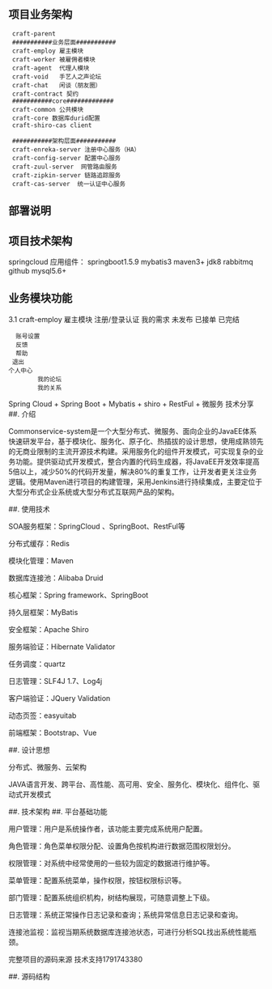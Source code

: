 ## 项目业务架构
     craft-parent
     ###########业务层面###########
	 craft-employ 雇主模块
	 craft-worker 被雇佣者模块
	 craft-agent  代理人模块
	 craft-void   手艺人之声论坛
	 craft-chat   闲谈（朋友圈）
	 craft-contract 契约
	 ###########core#############
	 craft-common 公共模块
	 craft-core 数据库durid配置
	 craft-shiro-cas client
	 
	 ###########架构层面###########
	 craft-enreka-server 注册中心服务（HA）
	 craft-config-server 配置中心服务
	 craft-zuul-server  网管路由服务
	 craft-zipkin-server 链路追踪服务
     craft-cas-server  统一认证中心服务
## 部署说明

     
## 项目技术架构
   springcloud 
       应用组件：
    springboot1.5.9
    mybatis3
    maven3+
    jdk8
    rabbitmq
    github
    mysql5.6+
## 业务模块功能
  3.1 craft-employ 雇主模块
      注册/登录认证
      我的需求
             未发布
             已接单
             已完结
     
      账号设置
      反馈
      帮助
     退出  
    个人中心
            我的论坛
            我的关系
            
            
Spring Cloud + Spring Boot + Mybatis + shiro + RestFul + 微服务 技术分享
##.   介绍

Commonservice-system是一个大型分布式、微服务、面向企业的JavaEE体系快速研发平台，基于模块化、服务化、原子化、热插拔的设计思想，使用成熟领先的无商业限制的主流开源技术构建。采用服务化的组件开发模式，可实现复杂的业务功能。提供驱动式开发模式，整合内置的代码生成器，将JavaEE开发效率提高5倍以上，减少50%的代码开发量，解决80%的重复工作，让开发者更关注业务逻辑。使用Maven进行项目的构建管理，采用Jenkins进行持续集成，主要定位于大型分布式企业系统或大型分布式互联网产品的架构。

##.   使用技术

SOA服务框架：SpringCloud 、SpringBoot、RestFul等

分布式缓存：Redis

模块化管理：Maven

数据库连接池：Alibaba Druid

核心框架：Spring framework、SpringBoot

持久层框架：MyBatis

安全框架：Apache Shiro

服务端验证：Hibernate Validator

任务调度：quartz

日志管理：SLF4J 1.7、Log4j

客户端验证：JQuery Validation

动态页签：easyuitab

前端框架：Bootstrap、Vue

##.   设计思想

分布式、微服务、云架构

JAVA语言开发、跨平台、高性能、高可用、安全、服务化、模块化、组件化、驱动式开发模式

##.   技术架构
##.   平台基础功能

 用户管理：用户是系统操作者，该功能主要完成系统用户配置。

 角色管理：角色菜单权限分配、设置角色按机构进行数据范围权限划分。

 权限管理：对系统中经常使用的一些较为固定的数据进行维护等。

 菜单管理：配置系统菜单，操作权限，按钮权限标识等。

 部门管理：配置系统组织机构，树结构展现，可随意调整上下级。

 日志管理：系统正常操作日志记录和查询；系统异常信息日志记录和查询。

 连接池监视：监视当期系统数据库连接池状态，可进行分析SQL找出系统性能瓶颈。

 完整项目的源码来源 技术支持1791743380

##.    源码结构